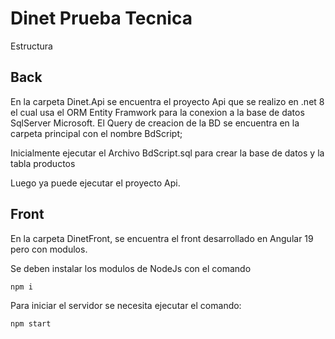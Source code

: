 # Dinet Prueba Tecnica
Estructura


## Back

En la carpeta Dinet.Api se encuentra el proyecto Api que se realizo en .net 8 el cual usa el ORM Entity Framwork para la conexion a la base de datos SqlServer Microsoft.
El Query de creacion de la BD se encuentra en la carpeta principal con el nombre BdScript;

Inicialmente ejecutar el Archivo BdScript.sql para crear la base de datos y la tabla productos

Luego ya puede ejecutar el proyecto Api.


## Front

En la carpeta DinetFront, se encuentra el front desarrollado en Angular 19 pero con modulos.

Se deben instalar los modulos de NodeJs con el comando

```bash
npm i
```

Para iniciar el servidor se necesita ejecutar el comando:

```bash
npm start
```
